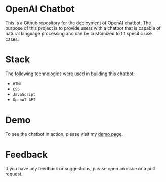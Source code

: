 # OpenAI Chatbot

This is a Github repository for the deployment of OpenAI chatbot. The purpose of this project is to provide users with a chatbot that is capable of natural language processing and can be customized to fit specific use cases. 

# Stack

The following technologies were used in building this chatbot:
- `HTML`
- `CSS`
- `JavaScript`
- `OpenAI API`

# Demo
To see the chatbot in action, please visit my [demo page](https://text-davinci.vercel.app).

# Feedback
If you have any feedback or suggestions, please open an issue or a pull request.
